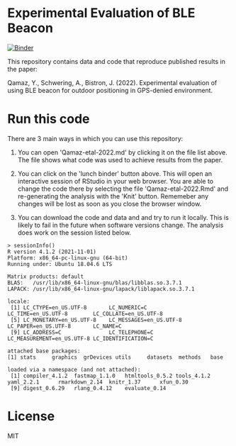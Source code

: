 # Experimental Evaluation of BLE Beacon

[![Binder](https://mybinder.org/badge_logo.svg)](https://mybinder.org/v2/gh/YouQam/experimental-evaluation-ble-beacon/HEAD)

This repository contains data and code that reproduce published results in the paper:

Qamaz, Y., Schwering, A., Bistron, J. (2022). Experimental evaluation of using BLE beacon for outdoor positioning in GPS-denied environment. 

# Run this code

There are 3 main ways in which you can use this repository:

1. You can open 'Qamaz-etal-2022.md' by clicking it on the file list above. The file shows what code was used to achieve results from the paper.

2. You can click on the 'lunch binder' button above. This will open an interactive session of RStudio in your web browser. You are able to change the code there by selecting the file 'Qamaz-etal-2022.Rmd' and re-generating the analysis with the 'Knit' button. Rememeber any changes will be lost as soon as you close the browser window.

3. You can download the code and data and and try to run it locally. This is likely to fail in the future when software versions change. The analysis does work on the session listed below.



```
> sessionInfo()
R version 4.1.2 (2021-11-01)
Platform: x86_64-pc-linux-gnu (64-bit)
Running under: Ubuntu 18.04.6 LTS

Matrix products: default
BLAS:   /usr/lib/x86_64-linux-gnu/blas/libblas.so.3.7.1
LAPACK: /usr/lib/x86_64-linux-gnu/lapack/liblapack.so.3.7.1

locale:
 [1] LC_CTYPE=en_US.UTF-8       LC_NUMERIC=C               LC_TIME=en_US.UTF-8        LC_COLLATE=en_US.UTF-8    
 [5] LC_MONETARY=en_US.UTF-8    LC_MESSAGES=en_US.UTF-8    LC_PAPER=en_US.UTF-8       LC_NAME=C                 
 [9] LC_ADDRESS=C               LC_TELEPHONE=C             LC_MEASUREMENT=en_US.UTF-8 LC_IDENTIFICATION=C       

attached base packages:
[1] stats     graphics  grDevices utils     datasets  methods   base     

loaded via a namespace (and not attached):
 [1] compiler_4.1.2  fastmap_1.1.0   htmltools_0.5.2 tools_4.1.2     yaml_2.2.1      rmarkdown_2.14  knitr_1.37      xfun_0.30      
 [9] digest_0.6.29   rlang_0.4.12    evaluate_0.14   
```


# License
MIT
